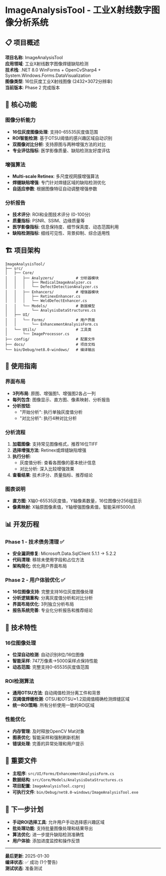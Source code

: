 # ImageAnalysisTool - 工业X射线数字图像分析系统

## 📋 项目概述

**项目名称**: ImageAnalysisTool  
**应用领域**: 工业X射线数字图像焊缝缺陷检测  
**技术栈**: .NET 8.0 WinForms + OpenCvSharp4 + System.Windows.Forms.DataVisualization  
**图像类型**: 16位灰度工业X射线图像 (2432×3072分辨率)  
**当前版本**: Phase 2 完成版本  

## 🎯 核心功能

### 图像分析能力
- **16位灰度图像处理**: 支持0-65535灰度值范围
- **ROI智能检测**: 基于OTSU阈值的感兴趣区域自动识别
- **双图像对比分析**: 支持原图与两种增强方法的对比
- **专业评估指标**: 医学影像质量、缺陷检测友好度评估

### 增强算法
- **Multi-scale Retinex**: 多尺度视网膜增强算法
- **焊缝缺陷增强**: 专门针对焊缝区域的缺陷检测优化
- **自适应参数**: 根据图像特征自动调整增强参数

### 分析报告
- **技术评分**: ROI和全图技术评分 (0-100分)
- **质量指标**: PSNR、SSIM、边缘质量等
- **医学影像指标**: 信息保持度、细节保真度、动态范围利用
- **缺陷检测指标**: 细线可见性、背景抑制、综合适用性

## 🏗️ 项目架构

```
ImageAnalysisTool/
├── src/
│   ├── Core/
│   │   ├── Analyzers/          # 分析器模块
│   │   │   ├── MedicalImageAnalyzer.cs
│   │   │   └── DefectDetectionAnalyzer.cs
│   │   ├── Enhancers/          # 增强器模块
│   │   │   ├── RetinexEnhancer.cs
│   │   │   └── WeldDefectEnhancer.cs
│   │   └── Models/             # 数据模型
│   │       └── AnalysisDataStructures.cs
│   ├── UI/
│   │   └── Forms/              # 用户界面
│   │       └── EnhancementAnalysisForm.cs
│   └── Utils/                  # 工具类
│       └── ImageProcessor.cs
├── config/                     # 配置文件
├── docs/                       # 项目文档
└── bin/Debug/net8.0-windows/   # 编译输出
```

## 🚀 使用指南

### 界面布局
- **3列布局**: 原图、增强图1、增强图2各占一列
- **每列包含**: 图像显示、直方图、像素映射、分析报告
- **分析按钮**: 
  - "开始分析": 执行单独灰度值分析
  - "对比分析": 执行4种对比分析

### 分析流程
1. **加载图像**: 支持常见图像格式，推荐16位TIFF
2. **选择增强方法**: Retinex或焊缝缺陷增强
3. **执行分析**: 
   - 灰度值分析: 查看各图像的基本统计信息
   - 对比分析: 深入比较增强效果
4. **查看结果**: 技术评分、质量指标、推荐结论

### 图表说明
- **直方图**: X轴0-65535灰度值，Y轴像素数量，16位图像分256组显示
- **像素映射**: X轴原图像素值，Y轴增强图像素值，智能采样5000点

## 📊 开发历程

### Phase 1 - 技术债务清理 ✅
- **安全漏洞修复**: Microsoft.Data.SqlClient 5.1.1 → 5.2.2
- **代码清理**: 移除未使用字段和占位方法
- **架构简化**: 优化用户界面布局

### Phase 2 - 用户体验优化 ✅
- **16位图像支持**: 完整支持16位灰度图像处理
- **分析逻辑重构**: 分离灰度值分析和对比分析
- **界面布局优化**: 3列独立分析布局
- **报告系统完善**: 专业化分析报告和推荐结论

## 🔧 技术特性

### 16位图像处理
- **位深自动检测**: 自动识别8位/16位图像
- **智能采样**: 747万像素→5000采样点保持性能
- **动态范围**: 完整支持0-65535灰度值范围

### ROI检测算法
- **通用OTSU方法**: 自动阈值检测分离工件和背景
- **双阈值焊缝检测**: OTSU和OTSU×1.2双阈值精确检测焊缝区域
- **统一ROI策略**: 所有分析使用一致的ROI区域

### 性能优化
- **内存管理**: 及时释放OpenCV Mat对象
- **图表优化**: 智能采样和强制刷新机制
- **错误处理**: 完善的异常处理和用户提示

## 📁 重要文件

- **主程序**: `src/UI/Forms/EnhancementAnalysisForm.cs`
- **数据结构**: `src/Core/Models/AnalysisDataStructures.cs`
- **项目配置**: `ImageAnalysisTool.csproj`
- **可执行文件**: `bin/Debug/net8.0-windows/ImageAnalysisTool.exe`

## 🎯 下一步计划

- **手动ROI选择工具**: 允许用户手动选择感兴趣区域
- **批处理功能**: 支持批量图像处理和结果导出
- **算法优化**: 进一步提升缺陷检测准确性
- **用户体验**: 添加进度监控和操作反馈

---

**最后更新**: 2025-01-30  
**编译状态**: ✅ 成功 (1个警告)  
**测试状态**: 准备测试
